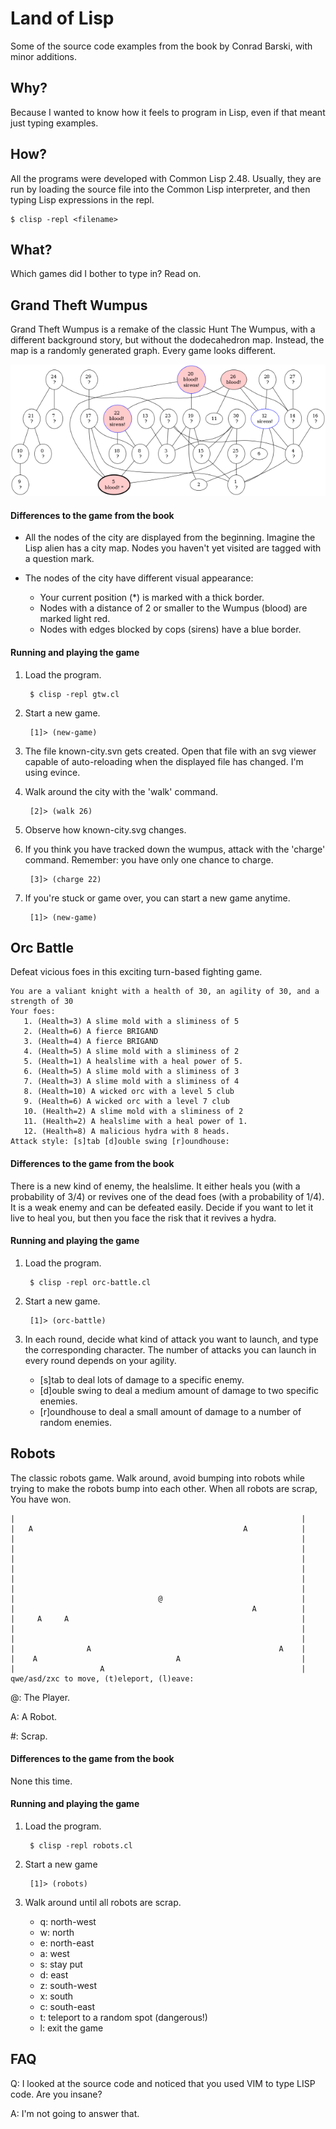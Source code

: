 # Land of Lisp

Some of the source code examples from the book by Conrad Barski, with minor
additions.

## Why?

Because I wanted to know how it feels to program in Lisp, even if that meant
just typing examples.

## How?

All the programs were developed with Common Lisp 2.48. Usually, they are run by
loading the source file into the Common Lisp interpreter, and then typing Lisp
expressions in the repl.

    $ clisp -repl <filename>

## What?

Which games did I bother to type in? Read on.

## Grand Theft Wumpus

Grand Theft Wumpus is a remake of the classic Hunt The Wumpus, with a different
background story, but without the dodecahedron map. Instead, the map is a
randomly generated graph. Every game looks different.

![screenshot of the game](known-city2.png)

#### Differences to the game from the book

* All the nodes of the city are displayed from the beginning. Imagine the Lisp
  alien has a city map. Nodes you haven't yet visited are tagged with a
  question mark.

* The nodes of the city have different visual appearance:
    * Your current position (\*) is marked with a thick border.
    * Nodes with a distance of 2 or smaller to the Wumpus (blood) are marked
      light red.
    * Nodes with edges blocked by cops (sirens) have a blue border.


#### Running and playing the game

1. Load the program.

        $ clisp -repl gtw.cl

2. Start a new game.

        [1]> (new-game)

3. The file known-city.svn gets created. Open that file with an svg viewer
   capable of auto-reloading when the displayed file has changed. I'm using
   evince.

4. Walk around the city with the 'walk' command.

        [2]> (walk 26)

5. Observe how known-city.svg changes.
    
6. If you think you have tracked down the wumpus, attack with the 'charge'
   command. Remember: you have only one chance to charge.

        [3]> (charge 22)

7. If you're stuck or game over, you can start a new game anytime.

        [1]> (new-game)

## Orc Battle

Defeat vicious foes in this exciting turn-based fighting game.

    You are a valiant knight with a health of 30, an agility of 30, and a strength of 30
    Your foes:
       1. (Health=3) A slime mold with a sliminess of 5
       2. (Health=6) A fierce BRIGAND
       3. (Health=4) A fierce BRIGAND
       4. (Health=5) A slime mold with a sliminess of 2
       5. (Health=1) A healslime with a heal power of 5. 
       6. (Health=5) A slime mold with a sliminess of 3
       7. (Health=3) A slime mold with a sliminess of 4
       8. (Health=10) A wicked orc with a level 5 club
       9. (Health=6) A wicked orc with a level 7 club
       10. (Health=2) A slime mold with a sliminess of 2
       11. (Health=2) A healslime with a heal power of 1. 
       12. (Health=8) A malicious hydra with 8 heads.
    Attack style: [s]tab [d]ouble swing [r]oundhouse:

#### Differences to the game from the book

There is a new kind of enemy, the healslime. It either heals you (with a
probability of 3/4) or revives one of the dead foes (with a probability of
1/4). It is a weak enemy and can be defeated easily. Decide if you want to let
it live to heal you, but then you face the risk that it revives a hydra.

#### Running and playing the game

1. Load the program.

        $ clisp -repl orc-battle.cl

2. Start a new game.

        [1]> (orc-battle)

3. In each round, decide what kind of attack you want to launch, and type the
   corresponding character. The number of attacks you can launch in every round
   depends on your agility.
    * [s]tab to deal lots of damage to a specific enemy.
    * [d]ouble swing to deal a medium amount of damage to two specific enemies.
    * [r]oundhouse to deal a small amount of damage to a number of random
      enemies.

## Robots

The classic robots game. Walk around, avoid bumping into robots while trying to
make the robots bump into each other. When all robots are scrap, You have won.

    |                                                                |
    |   A                                               A            |
    |                                                                |
    |                                                                |
    |                                                                |
    |                                                                |
    |                                                                |
    |                                                                |
    |                                @                               |
    |                                                     A          |
    |     A     A                                                    |
    |                                                                |
    |                                                                |
    |                A                                          A    |
    |    A                               A                           |
    |                   A                                            |
    qwe/asd/zxc to move, (t)eleport, (l)eave:

@: The Player.

A: A Robot.

\#: Scrap.

#### Differences to the game from the book

None this time.

#### Running and playing the game

1. Load the program.

        $ clisp -repl robots.cl

2. Start a new game

        [1]> (robots)

3. Walk around until all robots are scrap.
    * q: north-west
    * w: north
    * e: north-east
    * a: west
    * s: stay put
    * d: east
    * z: south-west
    * x: south
    * c: south-east
    * t: teleport to a random spot (dangerous!)
    * l: exit the game

## FAQ

Q: I looked at the source code and noticed that you used VIM to type LISP
code. Are you insane?

A: I'm not going to answer that.
